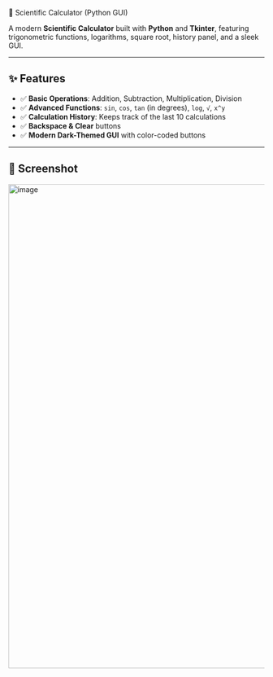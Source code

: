  🧮 Scientific Calculator (Python GUI)

A modern **Scientific Calculator** built with **Python** and **Tkinter**, featuring trigonometric functions, logarithms, square root, history panel, and a sleek GUI.

---

## ✨ Features
- ✅ **Basic Operations**: Addition, Subtraction, Multiplication, Division  
- ✅ **Advanced Functions**: `sin`, `cos`, `tan` (in degrees), `log`, `√`, `x^y`  
- ✅ **Calculation History**: Keeps track of the last 10 calculations  
- ✅ **Backspace & Clear** buttons  
- ✅ **Modern Dark-Themed GUI** with color-coded buttons  

---

## 📸 Screenshot
<img width="729" height="952" alt="image" src="https://github.com/user-attachments/assets/5fb28a15-5bcf-4af0-a173-c8a8de1dacb9" />


